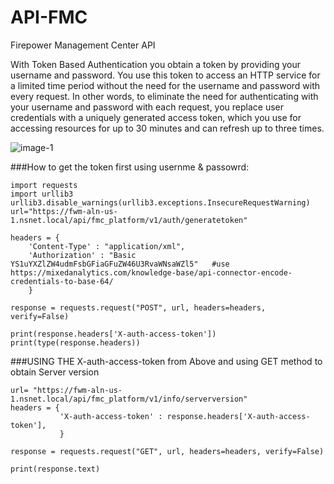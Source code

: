 # API-FMC
Firepower Management Center API


With Token Based Authentication you obtain a token by providing your username and password. You use this token to access an HTTP service for a limited time period without the need for the username and password with every request. In other words, to eliminate the need for authenticating with your username and password with each request, you replace user credentials with a uniquely generated access token, which you use for accessing resources for up to 30 minutes and can refresh up to three times. 

![image-1](https://user-images.githubusercontent.com/16725668/105071594-a868ac80-5a39-11eb-8320-40e478cc8899.jpg)


###How to get the token first using usernme & passowrd:

```
import requests
import urllib3
urllib3.disable_warnings(urllib3.exceptions.InsecureRequestWarning)
url="https://fwm-aln-us-1.nsnet.local/api/fmc_platform/v1/auth/generatetoken"

headers = {
    'Content-Type' : "application/xml",
    'Authorization' : "Basic YS1uYXZlZW4udmFsbGFiaGFuZW46U3RvaWNsaWZl5"   #use https://mixedanalytics.com/knowledge-base/api-connector-encode-credentials-to-base-64/
    }

response = requests.request("POST", url, headers=headers, verify=False)

print(response.headers['X-auth-access-token'])
print(type(response.headers))

```

###USING THE X-auth-access-token from Above and using GET method to obtain Server version

```
url= "https://fwm-aln-us-1.nsnet.local/api/fmc_platform/v1/info/serverversion"
headers = {
           'X-auth-access-token' : response.headers['X-auth-access-token'],
           }
           
response = requests.request("GET", url, headers=headers, verify=False)

print(response.text)
```

